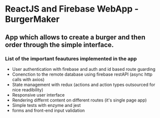 # ReactJS and Firebase WebApp - BurgerMaker

## App which allows to create a burger and then order through the simple interface.

### List of the important feautures implemented in the app
- User authentication with firebase and auth and id based route guarding
- Conenction to the remote database using firebase restAPI (async http calls with axios)
- State management with redux (actions and action types outsourced for nice readibility)
- Responsive user interface
- Rendering differnt content on different routes (it's single page app)
- Simple tests with enzyme and jest
- forms and front-end input validation

